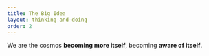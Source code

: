 ```yaml
---
title: The Big Idea
layout: thinking-and-doing
order: 2
---
```


We are the cosmos **becoming more itself**, becoming **aware of itself**.